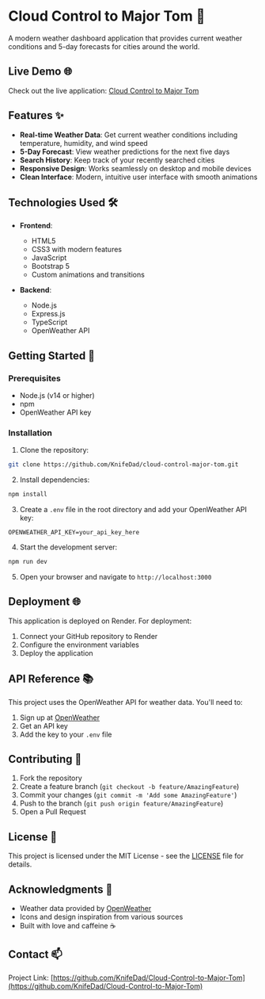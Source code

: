 # Cloud Control to Major Tom 🚀

A modern weather dashboard application that provides current weather conditions and 5-day forecasts for cities around the world.

## Live Demo 🌐

Check out the live application: [Cloud Control to Major Tom](https://cloud-control-to-major-tom.onrender.com)

## Features ✨

- **Real-time Weather Data**: Get current weather conditions including temperature, humidity, and wind speed
- **5-Day Forecast**: View weather predictions for the next five days
- **Search History**: Keep track of your recently searched cities
- **Responsive Design**: Works seamlessly on desktop and mobile devices
- **Clean Interface**: Modern, intuitive user interface with smooth animations

## Technologies Used 🛠

- **Frontend**:
  - HTML5
  - CSS3 with modern features
  - JavaScript
  - Bootstrap 5
  - Custom animations and transitions

- **Backend**:
  - Node.js
  - Express.js
  - TypeScript
  - OpenWeather API

## Getting Started 🚀

### Prerequisites

- Node.js (v14 or higher)
- npm
- OpenWeather API key

### Installation

1. Clone the repository:
```bash
git clone https://github.com/KnifeDad/cloud-control-major-tom.git
```

2. Install dependencies:
```bash
npm install
```

3. Create a `.env` file in the root directory and add your OpenWeather API key:
```env
OPENWEATHER_API_KEY=your_api_key_here
```

4. Start the development server:
```bash
npm run dev
```

5. Open your browser and navigate to `http://localhost:3000`

## Deployment 🌐

This application is deployed on Render. For deployment:

1. Connect your GitHub repository to Render
2. Configure the environment variables
3. Deploy the application

## API Reference 📚

This project uses the OpenWeather API for weather data. You'll need to:
1. Sign up at [OpenWeather](https://openweathermap.org/api)
2. Get an API key
3. Add the key to your `.env` file

## Contributing 🤝

1. Fork the repository
2. Create a feature branch (`git checkout -b feature/AmazingFeature`)
3. Commit your changes (`git commit -m 'Add some AmazingFeature'`)
4. Push to the branch (`git push origin feature/AmazingFeature`)
5. Open a Pull Request

## License 📝

This project is licensed under the MIT License - see the [LICENSE](LICENSE) file for details.

## Acknowledgments 🙏

- Weather data provided by [OpenWeather](https://openweathermap.org/)
- Icons and design inspiration from various sources
- Built with love and caffeine ☕

## Contact 📫

Project Link: [https://github.com/KnifeDad/Cloud-Control-to-Major-Tom](https://github.com/KnifeDad/Cloud-Control-to-Major-Tom)
